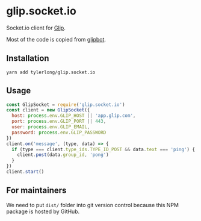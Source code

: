 # glip.socket.io

Socket.io client for [Glip](https://glip.com).

Most of the code is copied from [glipbot](https://github.com/jstrinko/glipbot).


## Installation

```
yarn add tylerlong/glip.socket.io
```


## Usage

```javascript
const GlipSocket = require('glip.socket.io')
const client = new GlipSocket({
  host: process.env.GLIP_HOST || 'app.glip.com',
  port: process.env.GLIP_PORT || 443,
  user: process.env.GLIP_EMAIL,
  password: process.env.GLIP_PASSWORD
})
client.on('message', (type, data) => {
  if (type === client.type_ids.TYPE_ID_POST && data.text === 'ping') {
    client.post(data.group_id, 'pong')
  }
})
client.start()
```


## For maintainers

We need to put `dist/` folder into git version control because this NPM package is hosted by GitHub.
